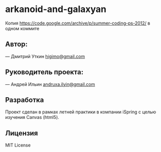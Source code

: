 # arkanoid-and-galaxyan

Копия https://code.google.com/archive/p/summer-coding-ps-2012/ в одном коммите

## Автор:
— Дмитрий Уткин higimo@gmail.com

## Руководитель проекта:
— Андрей Ильин andruxa.ilyin@gmail.com

## Разработка
Проект сделан в рамках летней практики в компании iSpring с целью изучения Canvas (html5).

## Лицензия
MIT License
